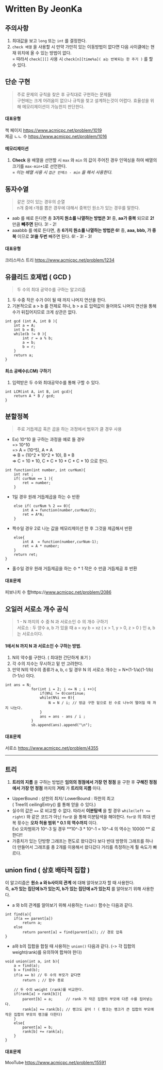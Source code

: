 # Written By JeonKa
## 주의사항
1. 최대값을 보고 ```long``` 또는 ```int``` 를 결정한다.
2. ```check 배열``` 을 사용할 시 만약 가만히 있는 이동방법이 없다면 다음 사이클에는 현재 위치에 올 수 있는 방법이 없다.  
=  따라서 ```check[][]``` 사용 시 ```check[n][time%a]( a는 반복되는 한 주기 )``` 를 할 수 있다.


## 단순 구현
> 주로 문제의 규칙을 찾은 후 규칙대로 구현하는 문제들  
> 구현에는 크게 어려움이 없으나 규칙을 찾고 설계하는것이 어렵다.
> 효율성을 위해 메모리제이션이 가능한지 판단한다.
#### 대표유형
책 페이지 https://www.acmicpc.net/problem/1019  
제곱 ㄴㄴ 수 https://www.acmicpc.net/problem/1016  
#### 메모리제이션 
1. **Check** 용 배열을 선언할 시 ```max``` 와 ```min``` 의 값이 주어진 경우 인덱싱을 하여 배열의 크기를 ```max-min+1```로 선언한다.  
=  _이는 배열 사용 시 ```접근 인덱스 - min``` 을 해서 사용한다._

## 동자수열 
> 같은 것이 있는 경우의 순열  
> n개 중에 r개를 뽑은 경우에 대해서 중복인 원소가 있는 경우를 말한다.   	
- aab 를 예로 든다면 총 **3가지 원소를 나열하는 방법은 3!** 중, **aa가 중복** 되므로 **2!** 만큼 **빼주면** 된다. 3! - 2!   
- aaabbb 를 예로 든다면, 총 **6가지 원소를 나열하는 방법은 6!** 중, **aaa, bbb, 가 중복** 이므로 **3!을 두번** 빼주면 된다. 6! - 3! - 3!  
#### 대표유형
크리스마스 트리 https://www.acmicpc.net/problem/1234  


## 유클리드 호제법 ( GCD ) 
> 두 수의 최대 공약수를 구하는 알고리즘
1. 두 수중 작은 수가 0이 될 때 까지 나머지 연산을 한다.
2. 기본적으로 a > b 를 전제로 하나, b > a 로 입력값이 들어와도 나머지 연산을 통해 수가 뒤집어지므로 크게 상관은 없다.
```
int gcd (int A, int B ){
	int a = A;
	int b = B;
	while(b != 0 ){
		int r = a % b;
		a = b;
		b = r;
	}
	return a;
}
```
#### 최소 공배수(LCM) 구하기
1. 입력받은 두 수와 최대공약수를 통해 구할 수 있다.
```
int LCM(int A, int B, int gcd){
	return A * B / gcd;
}
```

## 분할정복
> 주로 거듭제곱 혹은 곱을 하는 과정에서 범위가 클 경우 사용
- Ex) 10^10 을 구하는 과정을 예로 들 경우   
=>  10^10  
=>  A = (10^5), A * A   
=>  B = (10^2 * 10^2 * 10), B * B   
=>  C = 10 * 10, C * C * 10 * C * C * 10 으로 한다.  
```
int function(int number, int curNum){
	int ret ;
	if( curNum == 1 ){
		ret = number;
	}
```
- 1일 경우 원래 거듭제곱을 하는 수 반환
```
	else if( curNum % 2 == 0){
		int A = function(number,curNum/2);
		ret = A*A;
	}
```
- 짝수일 경우 2로 나눈 값을 메모리제이션 한 후 그것을 제곱해서 반환
```
	else{
		int A  = function(number,curNum-1);
		ret = A * number;
	}
	return ret;
}
```
- 홀수일 경우 원래 거듭제곱을 하는 수 * 1 작은 수 만큼 거듭제곱 후 반환
#### 대표문제
피보나치 수 합https://www.acmicpc.net/problem/2086

## 오일러 서로소 개수 공식
> 1 - N 까지의 수 중 N 과 서로소인 수 의 개수 구하기  
> 서로소 : 두 양수 a, b 가 있을 때 a = xy b = xz ( x > 1, y > 0, z > 0 ) 인 a, b는 서로소이다.
#### 1에서 N 까지 N 과 서로소인 수 구하는 방법.
1. N의 약수를 구한다. ( 최대한 간단하게 표기 )   
2. 각 수의 지수는 무시하고 밑 만 고려한다.  
3. 만약 N의 약수의 종류가 a, b, c 일 경우 N 의 서로소 개수는  = N*(1-1/a)(1-1/b)(1-1/c) 이다.
```
int ans = N;
            for(int i = 2; i <= N ; i ++){
                if(N%i != 0)continue;
                while(N%i == 0){
                    N = N / i; // 방금 구한 밑으로 된 수로 나누어 떨어질 때 까지 나눈다.
                }
                ans = ans - ans / i ;
            }
            sb.append(ans).append("\n");
```
#### 대표문제 
서로소 https://www.acmicpc.net/problem/4355

---

## 트리
1. **트리의 지름** 을 구하는 방법은 **임의의 정점에서 가장 먼 정점** 을 구한 후 **구해진 정점에서 가장 먼 정점** 까지의 **거리** 가 **트리의 지름** 이다.



- UpperBound : 상한의 최저/ LowerBound : 하한의 최고  
	( Tree의 ceilingEntry() 를 통해 얻을 수 있다.)
- 실수의 값은 ```==``` 로 비교할 수 없다. 따라서 **이분탐색** 을 할 경우 ```while(left <= right)``` 와 같은 코드가 아닌 ```for문``` 을 통해 이분탐색을 해야한다. ```for문``` 의 최대 반복 횟수는 **오차 허용 범위 * 0.1 의 역수까지** 이다.  
Ex) 오차범위가 10^-3 일 경우 **10^-3 * 10^-1 = 10^-4 의 역수는 10000 ** 로 한다!!
- 가중치가 있는 단방향 그래프는 편도로 왔다갔다 보다 반대 방향의 그래프를 하나 더 만들어서 그래프를 총 2개를 이용해서  왔다갔다 거리를 측정하는게 훨 속도가 빠르다.  

## union find ( 상호 배타적 집합 )
이 알고리즘은 **원소 a 와 b사이의 관계** 에 대해 알아보고자 할 때 사용한다.  
즉, **a가 있는 집단에 b가 있는지, b가 있는 집단에 a가 있는지** 를 알아보기 위해 사용한다.   
- a 와 b의 관계를 알아보기 위해 사용하는 ```find()``` 함수는 다음과 같다.
```
int find(a){
	if(a == parent[a])
		return a;
	else
		return parent[a] = find(parent[a]); // 경로 압축
}
```
- a와 b의 집합을 합칠 때 사용하는 ```union()``` 다음과 같다. (-> 각 집합의 weight(rank)를 유의하여 합쳐야 한다)
```
void union(int a, int b){
	a = find(a);
	b = find(b);
	if(a == b) // 두 수의 부모가 같다면 
		return ; // 함수 종료
		
	// 두 수의 weight (rank)를 비교한다.
	if(rank[a] > rank[b]){  
		parent[b] = a; 		// rank 가 작은 집합의 부모에 다른 수를 집어넣는다. 
		rank[a] += rank[b];	// 랭크도 같이 ! ( 랭크는 랭크가 큰 집합의 부모에 작은 집합의 부모의 랭크를 더한다)
	}
	else{
		parent[a] = b;
		rank[b] += rank[a];	
	}
}
```
#### 대표문제
MooTube https://www.acmicpc.net/problem/15591
